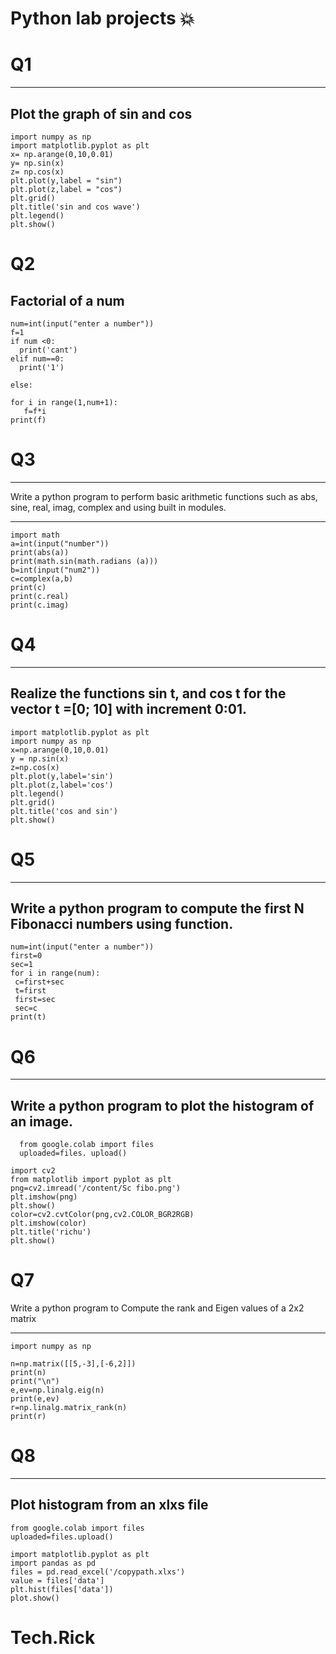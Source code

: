 # Python lab projects :boom:
 
# Q1
------------
 Plot the graph of sin and cos
------------
```
import numpy as np
import matplotlib.pyplot as plt
x= np.arange(0,10,0.01)
y= np.sin(x)
z= np.cos(x)
plt.plot(y,label = "sin")
plt.plot(z,label = "cos")
plt.grid()
plt.title('sin and cos wave')
plt.legend()
plt.show()
```
# Q2

Factorial of a num
-----------
```
num=int(input("enter a number"))
f=1
if num <0:
  print('cant')
elif num==0:
  print('1')

else:

for i in range(1,num+1):
   f=f*i
print(f)
```
# Q3
-------
Write a python program to perform basic arithmetic functions such as 
abs, sine, real, imag, complex and using built in modules.

-------
```
import math
a=int(input("number"))
print(abs(a))
print(math.sin(math.radians (a)))
b=int(input("num2"))
c=complex(a,b)
print(c)
print(c.real)
print(c.imag)
```
# Q4
---------
Realize the functions sin t, and cos t for the vector t =[0; 10] with increment 
0:01.
---------
```
import matplotlib.pyplot as plt
import numpy as np
x=np.arange(0,10,0.01)
y = np.sin(x)
z=np.cos(x)
plt.plot(y,label='sin')
plt.plot(z,label='cos')
plt.legend()
plt.grid()
plt.title('cos and sin')
plt.show()
```

# Q5
-------
Write a python program to compute the first N Fibonacci numbers using 
function. 
--------
```
num=int(input("enter a number"))
first=0
sec=1
for i in range(num):
 c=first+sec
 t=first
 first=sec
 sec=c
print(t)
```

# Q6
-----------
Write a python program to plot the histogram of an image.
-----------
```
  from google.colab import files
  uploaded=files. upload()
```
```
import cv2
from matplotlib import pyplot as plt
png=cv2.imread('/content/Sc fibo.png')
plt.imshow(png)
plt.show()
color=cv2.cvtColor(png,cv2.COLOR_BGR2RGB)
plt.imshow(color)
plt.title('richu')
plt.show()  
```

# Q7 

Write a python program to Compute the rank and Eigen values of a 2x2 matrix

----------
```
import numpy as np

n=np.matrix([[5,-3],[-6,2]])
print(n)
print("\n")
e,ev=np.linalg.eig(n)
print(e,ev)
r=np.linalg.matrix_rank(n)
print(r)
```

# Q8
 
-----------
Plot histogram from an xlxs file
----------
```
from google.colab import files
uploaded=files.upload()
```

```
import matplotlib.pyplot as plt
import pandas as pd
files = pd.read_excel('/copypath.xlxs')
value = files['data']
plt.hist(files['data'])
plot.show()
```
# Tech.Rick 
